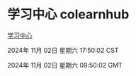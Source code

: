 # 学习中心 colearnhub
[学习中心](http://219.139.197.74:56308/colearnhub/)

2024年 11月 02日 星期六 17:50:02 CST

2024年 11月 02日 星期六 09:50:02 GMT
